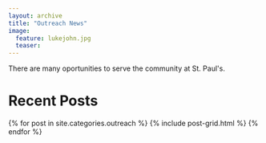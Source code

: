 ```yaml
---
layout: archive
title: "Outreach News"
image:
  feature: lukejohn.jpg
  teaser:
---
```


There are many oportunities to serve the community at St. Paul's.

# Recent Posts

<div class="tiles">
{% for post in site.categories.outreach %}
  {% include post-grid.html %}
{% endfor %}
</div><!-- /.tiles -->